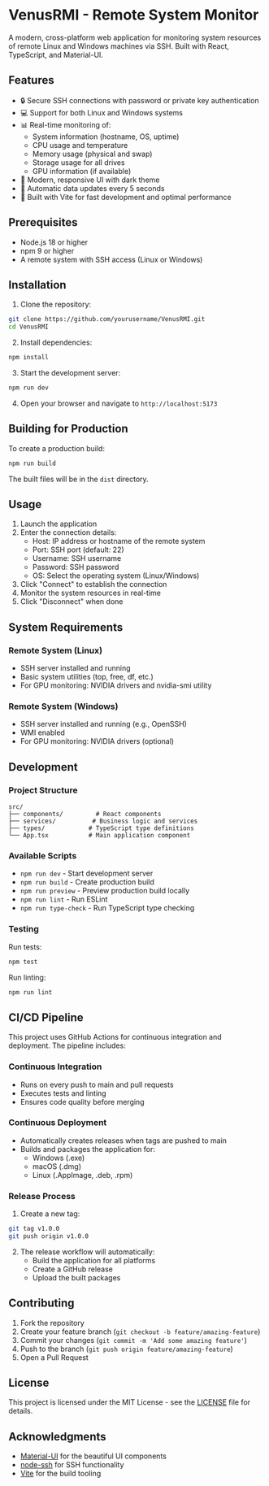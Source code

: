 # VenusRMI - Remote System Monitor

A modern, cross-platform web application for monitoring system resources of remote Linux and Windows machines via SSH. Built with React, TypeScript, and Material-UI.

## Features

- 🔒 Secure SSH connections with password or private key authentication
- 💻 Support for both Linux and Windows systems
- 📊 Real-time monitoring of:
  - System information (hostname, OS, uptime)
  - CPU usage and temperature
  - Memory usage (physical and swap)
  - Storage usage for all drives
  - GPU information (if available)
- 🎨 Modern, responsive UI with dark theme
- 🔄 Automatic data updates every 5 seconds
- 🚀 Built with Vite for fast development and optimal performance

## Prerequisites

- Node.js 18 or higher
- npm 9 or higher
- A remote system with SSH access (Linux or Windows)

## Installation

1. Clone the repository:
```bash
git clone https://github.com/yourusername/VenusRMI.git
cd VenusRMI
```

2. Install dependencies:
```bash
npm install
```

3. Start the development server:
```bash
npm run dev
```

4. Open your browser and navigate to `http://localhost:5173`

## Building for Production

To create a production build:

```bash
npm run build
```

The built files will be in the `dist` directory.

## Usage

1. Launch the application
2. Enter the connection details:
   - Host: IP address or hostname of the remote system
   - Port: SSH port (default: 22)
   - Username: SSH username
   - Password: SSH password
   - OS: Select the operating system (Linux/Windows)
3. Click "Connect" to establish the connection
4. Monitor the system resources in real-time
5. Click "Disconnect" when done

## System Requirements

### Remote System (Linux)
- SSH server installed and running
- Basic system utilities (top, free, df, etc.)
- For GPU monitoring: NVIDIA drivers and nvidia-smi utility

### Remote System (Windows)
- SSH server installed and running (e.g., OpenSSH)
- WMI enabled
- For GPU monitoring: NVIDIA drivers (optional)

## Development

### Project Structure

```
src/
├── components/         # React components
├── services/          # Business logic and services
├── types/            # TypeScript type definitions
└── App.tsx           # Main application component
```

### Available Scripts

- `npm run dev` - Start development server
- `npm run build` - Create production build
- `npm run preview` - Preview production build locally
- `npm run lint` - Run ESLint
- `npm run type-check` - Run TypeScript type checking

### Testing

Run tests:
```bash
npm test
```

Run linting:
```bash
npm run lint
```

## CI/CD Pipeline

This project uses GitHub Actions for continuous integration and deployment. The pipeline includes:

### Continuous Integration
- Runs on every push to main and pull requests
- Executes tests and linting
- Ensures code quality before merging

### Continuous Deployment
- Automatically creates releases when tags are pushed to main
- Builds and packages the application for:
  - Windows (.exe)
  - macOS (.dmg)
  - Linux (.AppImage, .deb, .rpm)

### Release Process

1. Create a new tag:
```bash
git tag v1.0.0
git push origin v1.0.0
```

2. The release workflow will automatically:
   - Build the application for all platforms
   - Create a GitHub release
   - Upload the built packages

## Contributing

1. Fork the repository
2. Create your feature branch (`git checkout -b feature/amazing-feature`)
3. Commit your changes (`git commit -m 'Add some amazing feature'`)
4. Push to the branch (`git push origin feature/amazing-feature`)
5. Open a Pull Request

## License

This project is licensed under the MIT License - see the [LICENSE](LICENSE) file for details.

## Acknowledgments

- [Material-UI](https://mui.com/) for the beautiful UI components
- [node-ssh](https://github.com/steelbrain/node-ssh) for SSH functionality
- [Vite](https://vitejs.dev/) for the build tooling
